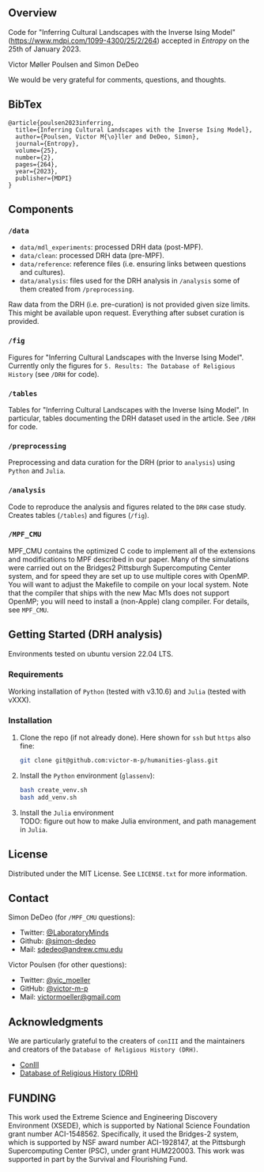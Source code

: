 ## Overview

Code for "Inferring Cultural Landscapes with the Inverse Ising Model" (https://www.mdpi.com/1099-4300/25/2/264) accepted in *Entropy* on the 25th of January 2023.

Victor Møller Poulsen and Simon DeDeo

We would be very grateful for comments, questions, and thoughts. 

## BibTex
```
@article{poulsen2023inferring,
  title={Inferring Cultural Landscapes with the Inverse Ising Model},
  author={Poulsen, Victor M{\o}ller and DeDeo, Simon},
  journal={Entropy},
  volume={25},
  number={2},
  pages={264},
  year={2023},
  publisher={MDPI}
}
```

## Components
### ```/data```
* ```data/mdl_experiments```: processed DRH data (post-MPF).
* ```data/clean```: processed DRH data (pre-MPF).
* ```data/reference```: reference files (i.e. ensuring links between questions and cultures). 
* ```data/analysis```: files used for the DRH analysis in ```/analysis``` some of them created from ```/preprocessing```. 

Raw data from the DRH (i.e. pre-curation) is not provided given size limits. 
This might be available upon request. Everything after subset curation is provided.

### ```/fig```
Figures for "Inferring Cultural Landscapes with the Inverse Ising Model". Currently only the figures for ```5. Results: The Database of Religious History``` (see ```/DRH``` for code). 

### ```/tables```
Tables for "Inferring Cultural Landscapes with the Inverse Ising Model". In particular, tables documenting the DRH dataset used in the article. See ```/DRH``` for code. 

### ```/preprocessing```
Preprocessing and data curation for the DRH (prior to ```analysis```) using ```Python``` and ```Julia```.

### ```/analysis```
Code to reproduce the analysis and figures related to the ```DRH``` case study. Creates tables (```/tables```) and figures (```/fig```). 

### ```/MPF_CMU``` 
MPF_CMU contains the optimized C code to implement all of the extensions and modifications to MPF described in our paper. Many of the simulations were carried out on the Bridges2 Pittsburgh Supercomputing Center system, and for speed they are set up to use multiple cores with OpenMP. You will want to adjust the Makefile to compile on your local system. Note that the compiler that ships with the new Mac M1s does not support OpenMP; you will need to install a (non-Apple) clang compiler. For details, see ```MPF_CMU```.

## Getting Started (DRH analysis)

Environments tested on ubuntu version 22.04 LTS. 

### Requirements 

Working installation of ```Python``` (tested with v3.10.6) and ```Julia``` (tested with vXXX).

### Installation

1. Clone the repo (if not already done). Here shown for ```ssh``` but ```https``` also fine:
    ```sh
    git clone git@github.com:victor-m-p/humanities-glass.git
    ```

2. Install the ```Python``` environment (```glassenv```):
    ```sh
    bash create_venv.sh
    bash add_venv.sh
    ```

3. Install the ```Julia``` environment  
TODO: figure out how to make Julia environment, and path management in ```Julia```. 




<!-- LICENSE -->
## License
Distributed under the MIT License. See `LICENSE.txt` for more information.

## Contact
Simon DeDeo (for ```/MPF_CMU``` questions):
* Twitter: [@LaboratoryMinds](https://twitter.com/LaboratoryMinds)
* Github: [@simon-dedeo](https://github.com/simon-dedeo)
* Mail: sdedeo@andrew.cmu.edu

Victor Poulsen (for other questions): 
* Twitter: [@vic_moeller](https://twitter.com/vic_moeller) 
* GitHub: [@victor-m-p](https://github.com/victor-m-p)
* Mail: victormoeller@gmail.com


<!-- ACKNOWLEDGMENTS -->
## Acknowledgments
We are particularly grateful to the creaters of ```conIII``` and the maintainers and creators of the ```Database of Religious History (DRH)```.

* [ConIII](https://github.com/eltrompetero/coniii)
* [Database of Religious History (DRH)](https://religiondatabase.org/landing/)

## FUNDING
This work used the Extreme Science and Engineering Discovery Environment (XSEDE), which is supported by National Science Foundation grant number ACI-1548562. Specifically, it used the Bridges-2 system, which is supported by NSF award number ACI-1928147, at the Pittsburgh Supercomputing Center (PSC), under grant HUM220003. This work was supported in part by the Survival and Flourishing Fund.
